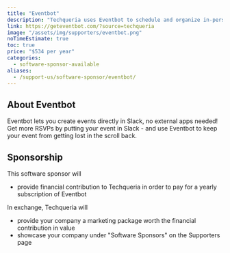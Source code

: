 ```yaml
---
title: "Eventbot"
description: "Techqueria uses Eventbot to schedule and organize in-person meetups through our Slack."
link: https://geteventbot.com/?source=techqueria
image: "/assets/img/supporters/eventbot.png"
noTimeEstimate: true
toc: true
price: "$534 per year"
categories:
  - software-sponsor-available
aliases:
  - /support-us/software-sponsor/eventbot/
---
```


## About Eventbot

Eventbot lets you create events directly in Slack, no external apps needed! Get more RSVPs by putting your event in Slack - and use Eventbot to keep your event from getting lost in the scroll back.

## Sponsorship

This software sponsor will

- provide  financial contribution to Techqueria in order to pay for a yearly subscription of Eventbot

In exchange, Techqueria will

- provide your company a marketing package worth the financial contribution in value
- showcase your company under "Software Sponsors" on the Supporters page
